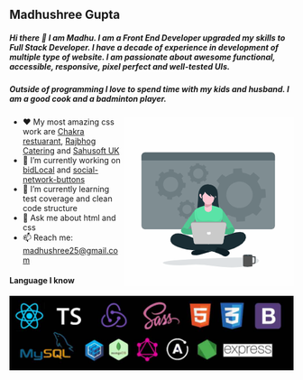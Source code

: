 ## Madhushree Gupta


##### Hi there 👋  I am Madhu. I am a Front End Developer upgraded my skills to Full Stack Developer. I have a decade of experience in development of multiple type of website. I am passionate about awesome functional, accessible, responsive, pixel perfect and well-tested UIs. 

##### Outside of programming I love to spend time with my kids and husband. I am a good cook and a badminton player. 

<img align="right" alt="illustration of web developer with laptop" src="./uploads/animation_300_kilkrhtd.gif" width="300" />

- :heart:  My most amazing css work are [Chakra restuarant](https://www.chakra.restaurant/), [Rajbhog Catering](http://rajbhogcatering.co.uk/) and [Sahusoft UK](http://sahusoft.co.uk/)
- 🔭  I’m currently working on [bidLocal](https://github.com/Snugles/bid-local) 
and [social-network-buttons](https://github.com/madhushree007/social-sharing-buttons)
- 🌱  I’m currently learning test coverage and clean code structure
- 💬 Ask me about html and css
- 📫  Reach me: madhushree25@gmail.com                                                                          



#### Language I know

![alt text](https://github.com/madhushree007/madhushree007/blob/main/tech.jpg)
